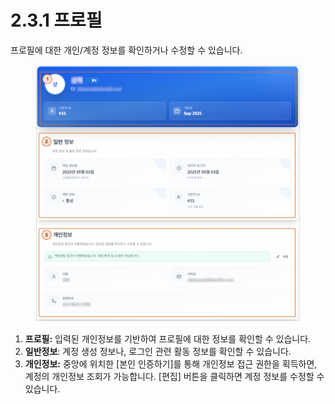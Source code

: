 # 2.3.1 프로필

프로필에 대한 개인/계정 정보를 확인하거나 수정할 수 있습니다.

<figure><img src="../../.gitbook/assets/image (1).png" alt=""><figcaption></figcaption></figure>

1. **프로필:** 입력된 개인정보를 기반하여 프로필에 대한 정보를 확인할 수 있습니다.
2. **일반정보**: 계정 생성 정보나, 로그인 관련 활동 정보를 확인할 수 있습니다.
3. **개인정보:** 중앙에 위치한 \[본인 인증하기]를 통해 개인정보 접근 권한을 획득하면, 계정의 개인정보 조회가 가능합니다. \[편집] 버튼을 클릭하면 계정 정보를 수정할 수 있습니다.







